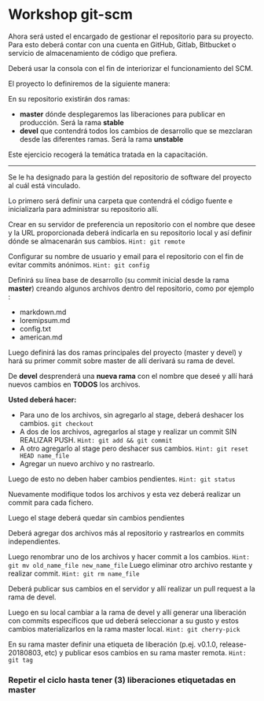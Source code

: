 # Workshop git-scm

Ahora será usted el encargado de gestionar el repositorio para su proyecto.
Para esto deberá contar con una cuenta en GitHub, Gitlab, Bitbucket o servicio de almacenamiento de código que prefiera.

Deberá usar la consola con el fin de interiorizar el funcionamiento del SCM.

El proyecto lo definiremos de la siguiente manera:

En su repositorio existirán dos ramas:
* __master__ dónde desplegaremos las liberaciones para publicar en producción. Será la rama __stable__
* __devel__ que contendrá todos los cambios de desarrollo que se mezclaran desde las diferentes ramas. Será la rama __unstable__

Este ejercicio recogerá la temática tratada en la capacitación.
***

Se le ha designado para la gestión del repositorio de software del proyecto al cuál está vinculado.

Lo primero será definir una carpeta que contendrá el código fuente e inicializarla para administrar su repositorio allí.

Crear en su servidor de preferencia un repositorio con el nombre que desee y la URL proporcionada deberá indicarla en su repositorio local y así definir dónde se almacenarán sus cambios. `Hint: git remote`

Configurar su nombre de usuario y email para el repositorio con el fin de evitar commits anónimos. `Hint: git config`

Definirá su línea base de desarrollo (su commit inicial desde la rama __master__) creando algunos archivos dentro del repositorio, como por ejemplo :
* markdown.md
* loremipsum.md
* config.txt
* american.md


Luego definirá las dos ramas principales del proyecto (master y devel) y hará su primer commit sobre master de allí derivará su rama de devel. 

De __devel__ desprenderá una __nueva rama__ con el nombre que deseé y allí hará nuevos cambios en __TODOS__ los archivos.

__Usted deberá hacer:__
- Para uno de los archivos, sin agregarlo al stage, deberá deshacer los cambios. `git checkout`
- A dos de los archivos, agregarlos al stage y realizar un commit SIN REALIZAR PUSH. `Hint: git add && git commit`
- A otro agregarlo al stage pero deshacer sus cambios. `Hint: git reset HEAD name_file`
- Agregar un nuevo archivo y no rastrearlo.

Luego de esto no deben haber cambios pendientes. `Hint: git status`


Nuevamente modifique todos los archivos y esta vez deberá realizar un commit para cada fichero.

Luego el stage deberá quedar sin cambios pendientes

Deberá agregar dos archivos más al repositorio y rastrearlos en commits independientes.

Luego renombrar uno de los archivos y hacer commit a los cambios. `Hint: git mv old_name_file new_name_file`
Luego eliminar otro archivo restante y realizar commit. `Hint: git rm name_file`

Deberá publicar sus cambios en el servidor y allí realizar un pull request a la rama de devel. 

Luego en su local cambiar a la rama de devel y allí generar una liberación con commits específicos que ud deberá seleccionar a su gusto y estos cambios materializarlos en la rama master local. `Hint: git cherry-pick`

En su rama master definir una etiqueta de liberación (p.ej. v0.1.0, release-20180803, etc) y publicar esos cambios en su rama master remota. `Hint: git tag`

### Repetir el ciclo hasta tener (3) liberaciones etiquetadas en master
